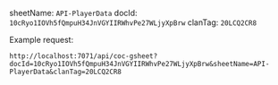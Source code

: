 sheetName: `API-PlayerData`
docId: `10cRyo1IOVh5fQmpuH34JnVGYIIRWhvPe27WLjyXpBrw`
clanTag: `20LCQ2CR8`

Example request:

```
http://localhost:7071/api/coc-gsheet?docId=10cRyo1IOVh5fQmpuH34JnVGYIIRWhvPe27WLjyXpBrw&sheetName=API-PlayerData&clanTag=20LCQ2CR8
```

